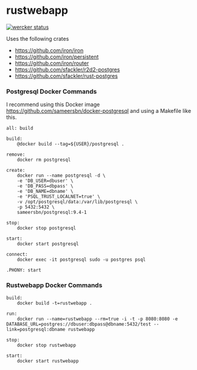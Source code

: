 # rustwebapp

[![wercker status](https://app.wercker.com/status/35093a002c9d8b82da010d7c0b3c772d/m "wercker status")](https://app.wercker.com/project/bykey/35093a002c9d8b82da010d7c0b3c772d)

Uses the following crates
- https://github.com/iron/iron
- https://github.com/iron/persistent
- https://github.com/iron/router
- https://github.com/sfackler/r2d2-postgres
- https://github.com/sfackler/rust-postgres

### Postgresql Docker Commands

I recommend using this Docker image https://github.com/sameersbn/docker-postgresql and using a Makefile like this.

````make
all: build

build:
	@docker build --tag=${USER}/postgresql .

remove:
	docker rm postgresql

create: 
	docker run --name postgresql -d \
	-e 'DB_USER=dbuser' \
	-e 'DB_PASS=dbpass' \
	-e 'DB_NAME=dbname' \
	-e 'PSQL_TRUST_LOCALNET=true' \
	-v /opt/postgresql/data:/var/lib/postgresql \
	-p 5432:5432 \
	sameersbn/postgresql:9.4-1

stop:
	docker stop postgresql

start:
	docker start postgresql

connect:
	docker exec -it postgresql sudo -u postgres psql

.PHONY: start
````

### Rustwebapp Docker Commands

````make
build:
	docker build -t=rustwebapp .

run:
	docker run --name=rustwebapp --rm=true -i -t -p 8080:8080 -e DATABASE_URL=postgres://dbuser:dbpass@dbname:5432/test --link=postgresql:dbname rustwebapp

stop:
	docker stop rustwebapp

start:
	docker start rustwebapp
````
